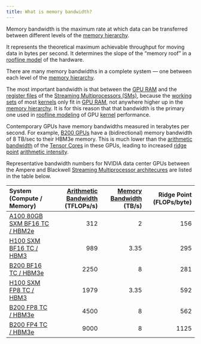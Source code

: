 ```yaml
---
title: What is memory bandwidth?
---
```


Memory bandwidth is the maximum rate at which data can be transferred between different levels of the [memory hierarchy](https://modal.com/gpu-glossary/device-software/memory-hierarchy).

It represents the theoretical maximum achievable throughput for moving data in bytes per second. It determines the slope of the “memory roof” in a [roofline model](https://www.notion.so/GPU-Performance-Glossary-2251e7f1694980bd93e4f67a75c6e489?pvs=21) of the hardware.

There are many memory bandwidths in a complete system — one between each level of the [memory hierarchy](https://modal.com/gpu-glossary/device-software/memory-hierarchy).

The most important bandwidth is that between the [GPU RAM](https://modal.com/gpu-glossary/device-hardware/gpu-ram) and the [register files](https://modal.com/gpu-glossary/device-hardware/register-file) of the [Streaming Multiprocessors (SMs)](https://modal.com/gpu-glossary/device-hardware/streaming-multiprocessor), because the [working sets](https://en.wikipedia.org/wiki/Working_set_size) of most [kernels](https://modal.com/gpu-glossary/device-software/kernel) only fit in [GPU RAM](https://modal.com/gpu-glossary/device-software/memory-hierarchy), not anywhere higher up in the [memory hierarchy](https://modal.com/gpu-glossary/device-software/memory-hierarchy). It is for this reason that that bandwidth is the primary one used in [roofline modeling](https://www.notion.so/GPU-Performance-Glossary-2251e7f1694980bd93e4f67a75c6e489?pvs=21) of GPU [kernel](https://modal.com/gpu-glossary/device-software/kernel) performance.

Contemporary GPUs have memory bandwidths measured in terabytes per second. For example, [B200 GPUs](https://modal.com/blog/introducing-b200-h200) have a (bidirectional) memory bandwidth of 8 TB/sec to their HBM3e memory. This is much lower than the [arithmetic bandwidth](https://www.notion.so/GPU-Performance-Glossary-2251e7f1694980bd93e4f67a75c6e489?pvs=21) of the [Tensor Cores](https://modal.com/gpu-glossary/device-hardware/tensor-core) in these GPUs, leading to increased [ridge point](https://www.notion.so/GPU-Performance-Glossary-2251e7f1694980bd93e4f67a75c6e489?pvs=21) [arithmetic intensity](https://www.notion.so/GPU-Performance-Glossary-2251e7f1694980bd93e4f67a75c6e489?pvs=21).

Representative bandwidth numbers for NVIDIA data center GPUs between the Ampere and Blackwell
[Streaming Multiprocessor architecures](/gpu-glossary/device-hardware/streaming-multiprocessor-architecture)
are listed in the table below.

| **System (Compute / Memory)** | **[Arithmetic Bandwidth](https://www.notion.so/GPU-Performance-Glossary-2251e7f1694980bd93e4f67a75c6e489?pvs=21) (TFLOPs/s)** | **[Memory Bandwidth](https://www.notion.so/GPU-Performance-Glossary-2251e7f1694980bd93e4f67a75c6e489?pvs=21) (TB/s)** | **Ridge Point (FLOPs/byte)** |
| :-- | --: | --: | --: |
| [A100 80GB SXM BF16 TC / HBM2e](https://www.nvidia.com/content/dam/en-zz/Solutions/Data-Center/a100/pdf/nvidia-a100-datasheet-us-nvidia-1758950-r4-web.pdf) | 312 | 2 | 156 |
| [H100 SXM BF16 TC / HBM3](https://resources.nvidia.com/en-us-gpu-resources/h100-datasheet-24306) | 989 | 3.35 | 295 |
| [B200 BF16 TC / HBM3e](https://resources.nvidia.com/en-us-dgx-systems/dgx-b200-datasheet) | 2250 | 8 | 281 |
| [H100 SXM FP8 TC / HBM3](https://resources.nvidia.com/en-us-gpu-resources/h100-datasheet-24306) | 1979 | 3.35 | 592 |
| [B200 FP8 TC / HBM3e](https://resources.nvidia.com/en-us-dgx-systems/dgx-b200-datasheet) | 4500 | 8 | 562 |
| [B200 FP4 TC / HBM3e](https://resources.nvidia.com/en-us-dgx-systems/dgx-b200-datasheet) | 9000 | 8 | 1125 |

